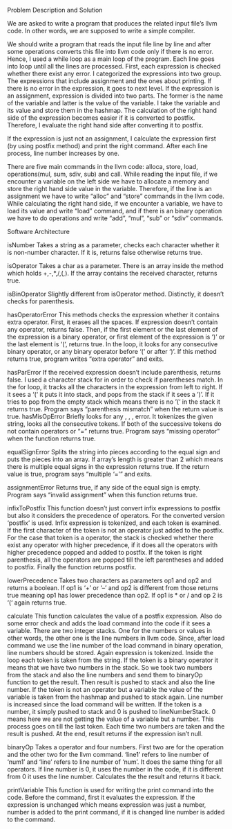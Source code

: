 Problem Description and Solution

We are asked to write a program that produces the related input file’s llvm code. In other words, we are supposed to write a simple compiler.

We should write a program that reads the input file line by line and after some operations converts this file into llvm code only if there is no error. Hence, I used a while loop as a main loop of the program. Each line goes into loop until all the lines are processed. First, each expression is checked whether there exist any error. I categorized the expressions into two group. The expressions that include assignment and the ones about printing. If there is no error in the expression, it goes to next level. If the expression is an assignment, expression is divided into two parts. The former is the name of the variable and latter is the value of the variable. I take the variable and its value and store them in the hashmap. The calculation of the right hand side of the expression becomes easier if it is converted to postfix. Therefore, I evaluate the right hand side after converting it to postfix.

If the expression is just not an assignment, I calculate the expression first (by using postfix method) and print the right command. After each line process, line number increases by one.

There are five main commands in the llvm code: alloca, store, load, operations(mul, sum, sdiv, sub) and call. While reading the input file, if we encounter a variable on the left side we have to allocate a memory and store the right hand side value in the variable. Therefore, if the line is an assignment we have to write “alloc” and “store” commands in the llvm code. While calculating the right hand side, if we encounter a variable, we have to load its value and write “load” command, and if there is an binary operation we have to do operations and write “add”, “mul”, “sub” or “sdiv” commands.

Software Architecture

isNumber
Takes a string as a parameter, checks each character whether it is non-number character. If it is, returns false otherwise returns true.

isOperator
Takes a char as a parameter. There is an array inside the method which holds +,-,*,/,(,). If the array contains the received character, returns true.

isBinOperator
Slightly different from isOperator method. Distinctly, it doesn’t checks for parenthesis.

hasOperatorError
This methods checks the expression whether it contains extra operator. First, it erases all the spaces.
If expression doesn’t contain any operator, returns false. Then, if the first element or the last element of the expression is a binary operator, or first element of the expression is ‘)’ or the last element is ‘(‘, returns true. In the loop, it looks for any consecutive binary operator, or any binary operator before ‘(’ or after ‘)’.
If this method returns true, program writes “extra operator” and exits.

hasParError
If the received expression doesn’t include parenthesis, returns false. I used a character stack for in order to check if parentheses match. In the for loop, it tracks all the characters in the expression from left to right. If it sees a ‘(‘ it puts it into stack, and pops from the stack if it sees a ’)’. If it tries to pop from the empty stack which means there is no ’(‘ in the stack it returns true.
Program says “parenthesis mismatch” when the return value is true.
hasMisOpError
Briefly looks for any <variable><space><variable>, <variable><space><number>, <number><space><variable>, <number><space><number> error. It tokenizes the given string,
looks all the consecutive tokens. If both of the successive tokens do not contain operators or “=” returns true.
Program says “missing operator” when the function returns true.

equalSignError
Splits the string into pieces according to the equal sign and puts the pieces into an array. If array’s length is greater than 2 which means there is multiple equal signs in the expression returns true.
If the return value is true, program says “multiple ‘=’” and exits.

assignmentError
Returns true, if any side of the equal sign is empty.
Program says “invalid assignment” when this function returns true.

infixToPostfix
This function doesn’t just convert infix expressions to postfix but also it considers the precedence of operators.
For the converted version ‘postfix’ is used. Infix expression is tokenized, and each token is examined. If the first character of the token is not an operator just added to the postfix. For the case that token is a operator, the stack is checked whether there exist any operator with higher precedence, if it does all the operators with higher precedence popped and added to postfix. If the token is right parenthesis, all the operators are popped till the left parentheses and added to postfix.
Finally the function returns postfix.

lowerPrecedence
Takes two characters as parameters op1 and op2 and returns a boolean. If op1 is ‘+’ or ‘–’ and op2 is different from those returns true meaning op1 has lower precedence than op2. If op1 is * or / and op 2 is ‘(‘ again returns true.

calculate
This function calculates the value of a postfix expression. Also do some error check and adds the load command into the code if it sees a variable. There are two integer stacks. One for the numbers or values in other words, the other one is the line numbers in llvm code. Since, after load command we use the line number of the load command in binary operation, line numbers should be stored. Again expression is tokenized. Inside the loop each token is taken from the string. If the token is a binary operator it means that we have two numbers in the stack. So we took two numbers from the stack and also the line numbers and send them to binaryOp function to get the result. Then result is pushed to stack and also the line number. If the token is not an operator but a variable the value of the variable is taken from the hashmap and pushed to stack again. Line number is increased since the load command will be written. If the token is a number, it simply pushed to stack and 0 is pushed to lineNumberStack. 0 means here we are not getting the value of a variable but a number.
This process goes on till the last token. Each time two numbers are taken and the result is pushed. At the end, result returns if the expression isn’t null.

binaryOp
Takes a operator and four numbers. First two are for the operation and the other two for the llvm command. ‘line1’ refers to line number of ‘num1’ and ‘line’ refers to line number of ‘num’. It does the same thing for all operators. If line number is 0, it uses the number in the code, if it is different from 0 it uses the line number. Calculates the the result and returns it back.

printVariable
This function is used for writing the print command into the code. Before the command, first it evaluates the expression. If the expression is unchanged which means expression was just a number, number is added to the print command, if it is changed line number is added to the command.


